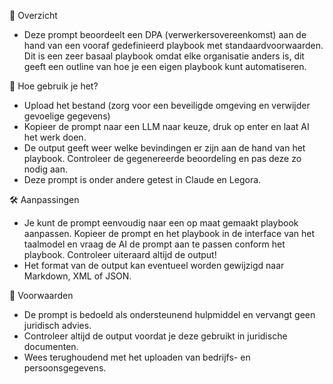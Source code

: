 📌 Overzicht
- Deze prompt beoordeelt een DPA (verwerkersovereenkomst) aan de hand van een vooraf gedefinieerd playbook met standaardvoorwaarden. Dit is een zeer basaal playbook omdat elke organisatie anders is, dit geeft een outline van hoe je een eigen playbook kunt automatiseren.

🚀 Hoe gebruik je het?
- Upload het bestand (zorg voor een beveiligde omgeving en verwijder gevoelige gegevens)
- Kopieer de prompt naar een LLM naar keuze, druk op enter en laat AI het werk doen.
- De output geeft weer welke bevindingen er zijn aan de hand van het playbook. Controleer de gegenereerde beoordeling en pas deze zo nodig aan.
- Deze prompt is onder andere getest in Claude en Legora.

🛠 Aanpassingen
- Je kunt de prompt eenvoudig naar een op maat gemaakt playbook aanpassen. Kopieer de prompt en het playbook in de interface van het taalmodel en vraag de AI de prompt aan te passen conform het playbook. Controleer uiteraard altijd de output!
- Het format van de output kan eventueel worden gewijzigd naar Markdown, XML of JSON.

📖 Voorwaarden
- De prompt is bedoeld als ondersteunend hulpmiddel en vervangt geen juridisch advies.
- Controleer altijd de output voordat je deze gebruikt in juridische documenten.
- Wees terughoudend met het uploaden van bedrijfs- en persoonsgegevens.
